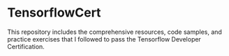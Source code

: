 # TensorflowCert
This repository includes the comprehensive resources, code samples, and practice exercises that I followed to pass the Tensorflow Developer Certification.
